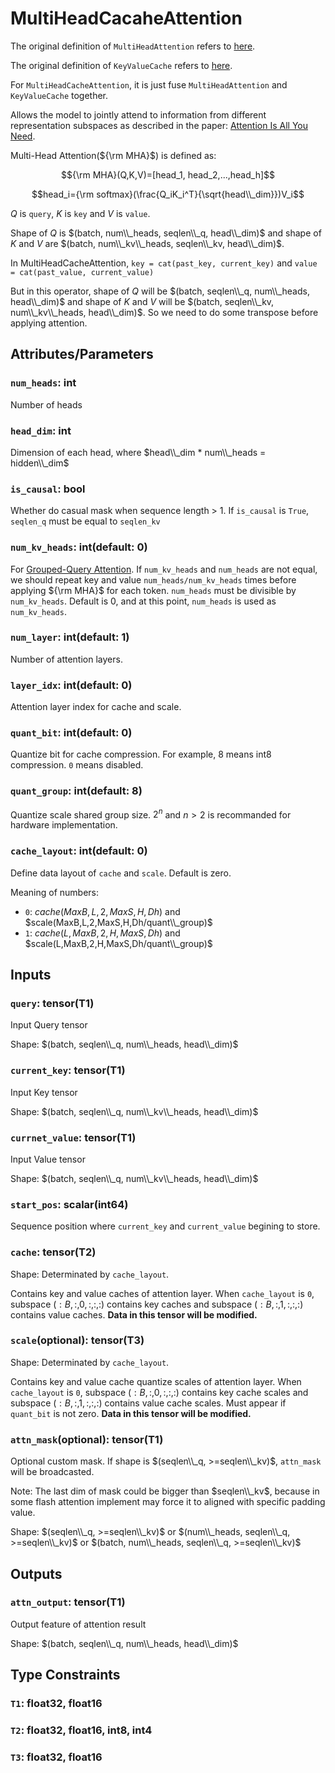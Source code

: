 # MultiHeadCacaheAttention

The original definition of `MultiHeadAttention` refers to [here](MultiHeadAttention.md).

The original definition of `KeyValueCache` refers to [here](KeyValueCache.md).

For `MultiHeadCacheAttention`, it is just fuse `MultiHeadAttention` and `KeyValueCache` together.

Allows the model to jointly attend to information from different representation subspaces as described in the paper: [Attention Is All You Need](https://arxiv.org/abs/1706.03762).

Multi-Head Attention(${\rm MHA}$) is defined as:

$${\rm MHA}(Q,K,V)=[head_1, head_2,...,head_h]$$

$$head_i={\rm softmax}(\frac{Q_iK_i^T}{\sqrt{head\\_dim}})V_i$$

$Q$ is `query`, $K$ is `key` and $V$ is `value`.

Shape of $Q$ is $(batch, num\\_heads, seqlen\\_q, head\\_dim)$ and shape of $K$ and $V$ are $(batch, num\\_kv\\_heads, seqlen\\_kv, head\\_dim)$.

In MultiHeadCacheAttention, `key = cat(past_key, current_key)` and `value = cat(past_value, current_value)`

But in this operator, shape of $Q$ will be $(batch, seqlen\\_q, num\\_heads, head\\_dim)$ and shape of $K$ and $V$ will be $(batch, seqlen\\_kv, num\\_kv\\_heads, head\\_dim)$. So we need to do some transpose before applying attention.

## Attributes/Parameters

### `num_heads`: int

Number of heads

### `head_dim`: int

Dimension of each head, where $head\\_dim * num\\_heads = hidden\\_dim$

### `is_causal`: bool

Whether do casual mask when sequence length > 1. If `is_causal` is `True`, `seqlen_q` must be equal to `seqlen_kv`

### `num_kv_heads`: int(default: 0)

For [Grouped-Query Attention](https://arxiv.org/pdf/2305.13245.pdf). If `num_kv_heads` and `num_heads` are not equal, we should repeat key and value `num_heads/num_kv_heads` times before applying ${\rm MHA}$ for each token. `num_heads` must be divisible by `num_kv_heads`. Default is 0, and at this point, `num_heads` is used as `num_kv_heads`.

### `num_layer`: int(default: 1)

Number of attention layers.

### `layer_idx`: int(default: 0)

Attention layer index for cache and scale.

### `quant_bit`: int(default: 0)

Quantize bit for cache compression. For example, 8 means int8 compression. `0` means disabled.

### `quant_group`: int(default: 8)

Quantize scale shared group size. $2^n$ and $n > 2$ is recommanded for hardware implementation.

### `cache_layout`: int(default: 0)

Define data layout of `cache` and `scale`. Default is zero.

Meaning of numbers:
- `0`: $cache(MaxB,L,2,MaxS,H,Dh)$ and $scale(MaxB,L,2,MaxS,H,Dh/quant\\_group)$
- `1`: $cache(L,MaxB,2,H,MaxS,Dh)$ and $scale(L,MaxB,2,H,MaxS,Dh/quant\\_group)$

## Inputs

### `query`: tensor(T1)

Input Query tensor

Shape: $(batch, seqlen\\_q, num\\_heads, head\\_dim)$
### `current_key`: tensor(T1)

Input Key tensor

Shape: $(batch, seqlen\\_q, num\\_kv\\_heads, head\\_dim)$

### `currnet_value`: tensor(T1)

Input Value tensor

Shape: $(batch, seqlen\\_q, num\\_kv\\_heads, head\\_dim)$

### `start_pos`: scalar(int64)

Sequence position where `current_key` and `current_value` begining to store.

### `cache`: tensor(T2)

Shape: Determinated by `cache_layout`.

Contains key and value caches of attention layer. When `cache_layout` is `0`, subspace $(:B,:,0,:,:,:)$ contains key caches and subspace $(:B,:,1,:,:,:)$ contains value caches. **Data in this tensor will be modified.**

### `scale`(optional): tensor(T3)

Shape: Determinated by `cache_layout`.

Contains key and value cache quantize scales of attention layer. When `cache_layout` is `0`, subspace $(:B,:,0,:,:,:)$ contains key cache scales and subspace $(:B,:,1,:,:,:)$ contains value cache scales. Must appear if `quant_bit` is not zero. **Data in this tensor will be modified.**

### `attn_mask`(optional): tensor(T1)

Optional custom mask. If shape is $(seqlen\\_q, >=seqlen\\_kv)$, `attn_mask` will be broadcasted.

Note: The last dim of mask could be bigger than $seqlen\\_kv$, because in some flash attention implement may force it to aligned with specific padding value.

Shape: $(seqlen\\_q, >=seqlen\\_kv)$ or $(num\\_heads, seqlen\\_q, >=seqlen\\_kv)$ or $(batch, num\\_heads, seqlen\\_q, >=seqlen\\_kv)$

## Outputs

### `attn_output`: tensor(T1)

Output feature of attention result

Shape: $(batch, seqlen\\_q, num\\_heads, head\\_dim)$

## Type Constraints

### `T1`: float32, float16

### `T2`: float32, float16, int8, int4

### `T3`: float32, float16
